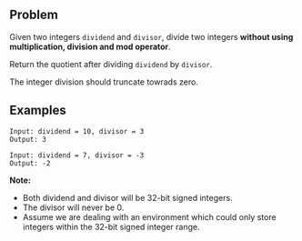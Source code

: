 ## Problem
Given two integers `dividend` and `divisor`, divide two integers **without using multiplication, division and mod operator**.

Return the quotient after dividing `dividend` by `divisor`.

The integer division should truncate towrads zero.

## Examples
```
Input: dividend = 10, divisor = 3
Output: 3
```

```
Input: dividend = 7, divisor = -3
Output: -2
```

**Note:**

* Both dividend and divisor will be 32-bit signed integers.
* The divisor will never be 0.
* Assume we are dealing with an environment which could only store integers within the 32-bit signed integer range.
